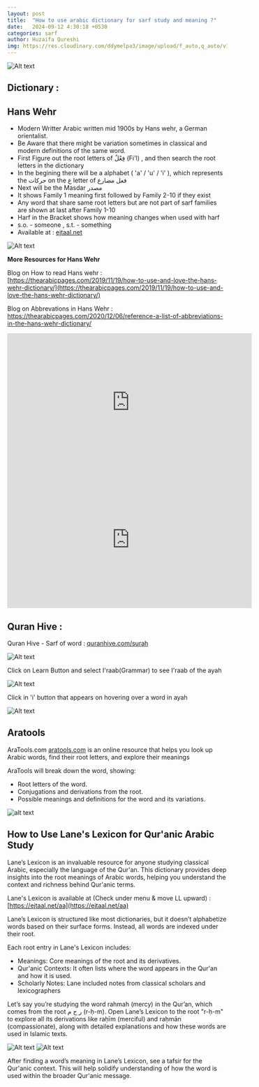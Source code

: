 ```yaml
---
layout: post
title:  "How to use arabic dictionary for sarf study and meaning ?"
date:   2024-09-12 4:30:18 +0530
categories: sarf 
author: Huzaifa Qureshi
img: https://res.cloudinary.com/ddymelpa3/image/upload/f_auto,q_auto/v1/arabic%20blogs/sarf%20part%201/gi2vwptyqgtyrxx2tiov
---
```


![Alt text](https://res.cloudinary.com/ddymelpa3/image/upload/f_auto,q_auto/v1/arabic%20blogs/sarf%20part%201/gi2vwptyqgtyrxx2tiov "dict")

## **Dictionary** :

## Hans Wehr 

- Modern Writter Arabic written mid 1900s by Hans wehr, a German orientalist.
- Be Aware that there might be variation sometimes in classical and modern definitions of the same word.
- First Figure out the root letters of <span class="ar" >فِعْلٌ</span> (Fi'l) , and then search the root letters in the dictionary
- In the begining there will be a alphabet ( 'a' / 'u' / 'i' ), which represents the <span class="ar"> حركات </span> on the ع letter of <span class="ar"> فعل مضارع </span>
- Next will be the Masdar <span class="ar"> مصدر </span>
- It shows Family 1 meaning first followed by Family 2-10 if they exist
- Any word that share same root letters but are not part of sarf families are shown at last after Family 1-10
- Harf in the Bracket shows how meaning changes when used with harf
- s.o. - someone , s.t. - something
- Available at : [ejtaal.net](http://ejtaal.net)

![Alt text](https://res.cloudinary.com/ddymelpa3/image/upload/f_auto,q_auto/v1/arabic%20blogs/sarf%20part%201/q7nt9agmsw6uzkgadjqt "hans wehr")

**More Resources for Hans Wehr** 

Blog on How to read Hans wehr :  [https://thearabicpages.com/2019/11/19/how-to-use-and-love-the-hans-wehr-dictionary/](https://thearabicpages.com/2019/11/19/how-to-use-and-love-the-hans-wehr-dictionary/)

Blog on Abbrevations in Hans Wehr :  [https://thearabicpages.com/2020/12/06/reference-a-list-of-abbreviations-in-the-hans-wehr-dictionary/ ](https://thearabicpages.com/2020/12/06/reference-a-list-of-abbreviations-in-the-hans-wehr-dictionary/ )


<iframe class='video' width="560" height="315" src="https://www.youtube.com/embed/c3en9peTFQE?si=X4Yw4SJi5pFoYwlg" title="YouTube video player" frameborder="0" allow="accelerometer; autoplay; clipboard-write; encrypted-media; gyroscope; picture-in-picture; web-share" referrerpolicy="strict-origin-when-cross-origin" allowfullscreen></iframe>

<iframe class="video" width="560" height="315" src="https://www.youtube.com/embed/kcQw_yMkm3I?si=iBLw65CWfkWrr6cb" title="YouTube video player" frameborder="0" allow="accelerometer; autoplay; clipboard-write; encrypted-media; gyroscope; picture-in-picture; web-share" referrerpolicy="strict-origin-when-cross-origin" allowfullscreen></iframe>


## Quran Hive :

Quran Hive - Sarf of word : [quranhive.com/surah](https://quranhive.com/surah/)

![Alt text](https://i.imgur.com/KuVkrNl.png "quran hive")

Click on Learn Button and select I'raab(Grammar) to see I'raab of the ayah

![Alt text](https://i.imgur.com/vUqIbxI.png "I'raab")

Click in 'i' button that appears on hovering over a word in ayah 

![Alt text](https://res.cloudinary.com/ddymelpa3/image/upload/f_auto,q_auto/v1/arabic%20blogs/sarf%20part%201/ppe0wojtkipnbk9ipve6 "Quran Hive")


## Aratools

AraTools.com [aratools.com](https://aratools.com) is an online resource that helps you look up Arabic words, find their root letters, and explore their meanings

AraTools will break down the word, showing:

- Root letters of the word.
- Conjugations and derivations from the root.
- Possible meanings and definitions for the word and its variations.


![alt text](https://i.imgur.com/zjbEznu.png "aratools")


## How to Use Lane's Lexicon for Qur'anic Arabic Study

Lane’s Lexicon is an invaluable resource for anyone studying classical Arabic, especially the language of the Qur'an. This dictionary provides deep insights into the root meanings of Arabic words, helping you understand the context and richness behind Qur'anic terms.

Lane's Lexicon is available at (Check under menu & move LL upward) : [https://ejtaal.net/aa](https://ejtaal.net/aa) 


Lane’s Lexicon is structured like most dictionaries, but it doesn’t alphabetize words based on their surface forms. Instead, all words are indexed under their root.

Each root entry in Lane's Lexicon includes:
- Meanings: Core meanings of the root and its derivatives.
- Qur'anic Contexts: It often lists where the word appears in the Qur'an and how it is used.
- Scholarly Notes: Lane included notes from classical scholars and lexicographers

Let’s say you’re studying the word rahmah (mercy) in the Qur’an, which comes from the root ر ح م (r-ḥ-m). Open Lane’s Lexicon to the root "r-ḥ-m" to explore all its derivations like raḥīm (merciful) and raḥmān (compassionate), along with detailed explanations and how these words are used in Islamic texts.


![Alt text](https://i.imgur.com/pQQFqZ2.png "LL1")
![Alt text](https://i.imgur.com/SZ7rk7z.png "LL2") 

After finding a word’s meaning in Lane’s Lexicon, see a tafsir for the Qur'anic context. This will help solidify understanding of how the word is used within the broader Qur'anic message.



